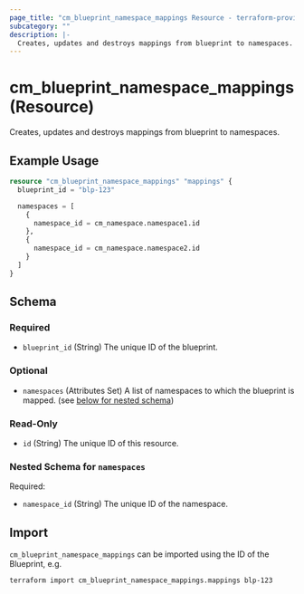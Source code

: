 ```yaml
---
page_title: "cm_blueprint_namespace_mappings Resource - terraform-provider-cm"
subcategory: ""
description: |-
  Creates, updates and destroys mappings from blueprint to namespaces.
---
```


# cm_blueprint_namespace_mappings (Resource)

Creates, updates and destroys mappings from blueprint to namespaces.

## Example Usage
```terraform
resource "cm_blueprint_namespace_mappings" "mappings" {
  blueprint_id = "blp-123"

  namespaces = [
    {
      namespace_id = cm_namespace.namespace1.id
    },
    {
      namespace_id = cm_namespace.namespace2.id
    }
  ]
}
```

<!-- schema generated by tfplugindocs -->
## Schema

### Required

- `blueprint_id` (String) The unique ID of the blueprint.

### Optional

- `namespaces` (Attributes Set) A list of namespaces to which the blueprint is mapped. (see [below for nested schema](#nestedatt--namespaces))

### Read-Only

- `id` (String) The unique ID of this resource.

<a id="nestedatt--namespaces"></a>
### Nested Schema for `namespaces`

Required:

- `namespace_id` (String) The unique ID of the namespace.

## Import

`cm_blueprint_namespace_mappings` can be imported using the ID of the Blueprint, e.g.

```shell
terraform import cm_blueprint_namespace_mappings.mappings blp-123
```